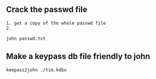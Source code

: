 ## Crack the passwd file
```
1. get a copy of the whole passwd file
2. 

john passwd.txt
```

## Make a keypass db file friendly to john

```
keepass2john ./tim.kdbx
```